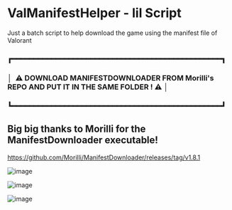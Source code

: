 # ValManifestHelper - lil Script
Just a batch script to help download the game using the manifest file of Valorant

### ┏━━━━━━━━━━━━━━━━━━━━━━━━━━━━━━━━━━━━━━━━━━━━━━━━┓
### │   ⚠️ DOWNLOAD MANIFESTDOWNLOADER FROM Morilli's REPO AND PUT IT IN THE SAME FOLDER ! ⚠️   │
### ┗━━━━━━━━━━━━━━━━━━━━━━━━━━━━━━━━━━━━━━━━━━━━━━━━┛
## Big big thanks to Morilli for the ManifestDownloader executable!
https://github.com/Morilli/ManifestDownloader/releases/tag/v1.8.1

![image](https://user-images.githubusercontent.com/128378374/228708863-f40beb14-e9d8-41c1-a7b8-2e5fa568db95.png)

![image](https://user-images.githubusercontent.com/128378374/228708905-57c376da-2223-47a7-96eb-945d5bc2f16a.png)

![image](https://user-images.githubusercontent.com/128378374/228709031-5b3b106c-9631-4d7f-a02f-3e6840d09dfc.png)
